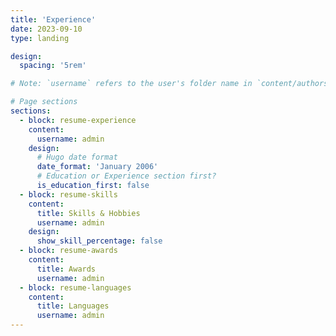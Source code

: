 ```yaml
---
title: 'Experience'
date: 2023-09-10
type: landing

design:
  spacing: '5rem'

# Note: `username` refers to the user's folder name in `content/authors/`

# Page sections
sections:
  - block: resume-experience
    content:
      username: admin
    design:
      # Hugo date format
      date_format: 'January 2006'
      # Education or Experience section first?
      is_education_first: false
  - block: resume-skills
    content:
      title: Skills & Hobbies
      username: admin
    design:
      show_skill_percentage: false
  - block: resume-awards
    content:
      title: Awards
      username: admin
  - block: resume-languages
    content:
      title: Languages
      username: admin
---
```

